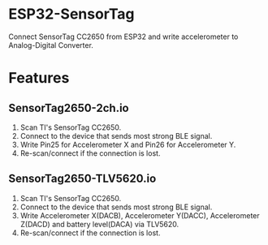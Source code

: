 # ESP32-SensorTag
Connect SensorTag CC2650 from ESP32 and write accelerometer to Analog-Digital Converter.

# Features

## SensorTag2650-2ch.io
1. Scan TI's SensorTag CC2650.
2. Connect to the device that sends most strong BLE signal.
3. Write Pin25 for Accelerometer X and Pin26 for Accelerometer Y.
4. Re-scan/connect if the connection is lost.

## SensorTag2650-TLV5620.io
1. Scan TI's SensorTag CC2650.
2. Connect to the device that sends most strong BLE signal.
3. Write Accelerometer X(DACB), Accelerometer Y(DACC), Accelerometer Z(DACD) and battery level(DACA) via TLV5620.
4. Re-scan/connect if the connection is lost.
